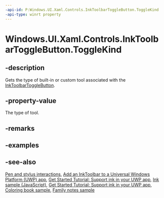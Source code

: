 ```yaml
---
-api-id: P:Windows.UI.Xaml.Controls.InkToolbarToggleButton.ToggleKind
-api-type: winrt property
---
```


<!-- Property syntax
public Windows.UI.Xaml.Controls.InkToolbarToggle ToggleKind { get; }
-->

# Windows.UI.Xaml.Controls.InkToolbarToggleButton.ToggleKind

## -description
Gets the type of built-in or custom tool associated with the [InkToolbarToggleButton](inktoolbartogglebutton.md).

## -property-value
The type of tool.

## -remarks

## -examples

## -see-also
[Pen and stylus interactions](https://docs.microsoft.com/windows/uwp/input-and-devices/pen-and-stylus-interactions), [Add an InkToolbar to a Universal Windows Platform (UWP) app](https://docs.microsoft.com/windows/uwp/input-and-devices/ink-toolbar), [Get Started Tutorial: Support ink in your UWP app](https://docs.microsoft.com/windows/uwp/get-started/ink-walkthrough), [Ink sample (JavaScript)](https://github.com/Microsoft/Windows-universal-samples/tree/master/Samples/Ink), [Get Started Tutorial: Support ink in your UWP app](https://aka.ms/appsample-ink), [Coloring book sample](https://aka.ms/cpubsample-coloringbook), [Family notes sample](https://aka.ms/cpubsample-familynotessample)
